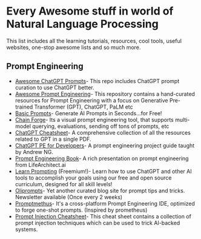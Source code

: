 # Every Awesome stuff in world of Natural Language Processing
This list includes all the learning tutorials, resources, cool tools, useful websites, one-stop awesome lists and so much more.

## Prompt Engineering 

- [Awesome ChatGPT Prompts](https://prompts.chat/)- This repo includes ChatGPT prompt curation to use ChatGPT better.
- [Awesome Prompt Engineering](https://github.com/promptslab/Awesome-Prompt-Engineering?tab=readme-ov-file#tools--code)- This repository contains a hand-curated resources for Prompt Engineering with a focus on Generative Pre-trained Transformer (GPT), ChatGPT, PaLM etc
- [Basic Prompts](https://www.basicaiprompts.com/)- Generate AI Prompts in Seconds...for Free!
- [Chain Forge](https://github.com/ianarawjo/ChainForge)- Its a visual prompt engineering tool, that supports multi-model querying, evaluations, sending off tons of prompts, etc
- [ChatGPT Cheatsheet](assets/fmuaddib_openai-chatgpt-beginners-vademecum.pdf)- A comprehensive collection of all the resources related to GPT in a single PDF.
- [ChatGPT PE for Developers](https://www.coursera.org/projects/chatgpt-prompt-engineering-for-developers-project)- A prompt engineering project guide taught by Andrew NG. 
- [Prompt Engineering Book](assets/The%20ChatGPT%20Prompt%20Book%20-%20LifeArchitect.ai%20-%20Rev%206.pdf)- A rich presentation on prompt engineering from LifeArchitect.ai
- [Learn Prompting](https://learnprompting.org/) (Freemium!)- Learn how to use ChatGPT and other AI tools to accomplish your goals using our free and open source curriculum, designed for all skill levels!
- [Oliprompts](https://oliprompts.com/)- Yet another curated blog site for prompt tips and tricks. Newsletter available (Once every 2 weeks)
- [Promptmethus](https://promptmetheus.com/)- It's a cross-platform Prompt Engineering IDE, optimized to forge one-shot prompts. (Inspired by prometheus)
- [Prompt Injection Cheatsheet](https://blog.seclify.com/prompt-injection-cheat-sheet/)- This cheat sheet contains a collection of prompt injection techniques which can be used to trick AI-backed systems.
